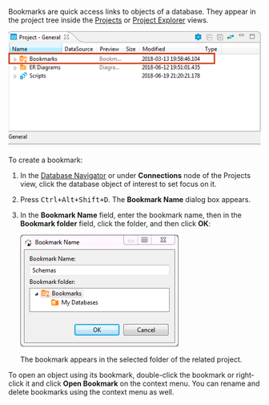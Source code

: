 Bookmarks are quick access links to objects of a database. They appear in the project tree inside the [Projects](https://github.com/dbeaver/dbeaver/wiki/Projects-View) or [Project Explorer](https://github.com/dbeaver/dbeaver/wiki/Project-Explorer) views.

![](images/ug/Bookmarks.png)

To create a bookmark:
1. In the [Database Navigator](https://github.com/dbeaver/dbeaver/wiki/Database-Navigator) or under **Connections** node of the Projects view, click the database object of interest to set focus on it.
2. Press <kbd>Ctrl+Alt+Shift+D</kbd>. The **Bookmark Name** dialog box appears.
3. In the **Bookmark Name** field, enter the bookmark name, then in the **Bookmark folder** field, click the folder, and then click **OK**:  

   ![](images/ug/Bookmark-dialog.png)

   The bookmark appears in the selected folder of the related project.

To open an object using its bookmark, double-click the bookmark or right-click it and click **Open Bookmark** on the context menu. You can rename and delete bookmarks using the context menu as well. 
